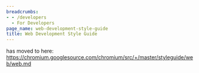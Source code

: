 ```yaml
---
breadcrumbs:
- - /developers
  - For Developers
page_name: web-development-style-guide
title: Web Development Style Guide
---
```


has moved to here:
<https://chromium.googlesource.com/chromium/src/+/master/styleguide/web/web.md>